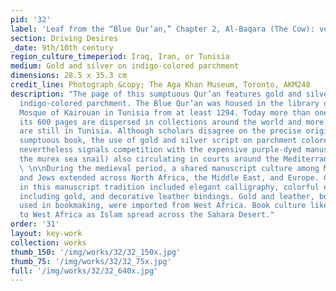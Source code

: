 ```yaml
---
pid: '32'
label: 'Leaf from the “Blue Qur’an,” Chapter 2, Al-Baqara (The Cow): verses 148–150'
section: Driving Desires
_date: 9th/10th century
region_culture_timeperiod: Iraq, Iran, or Tunisia
medium: Gold and silver on indigo-colored parchment
dimensions: 28.5 x 35.3 cm
credit_line: Photograph &copy; The Aga Khan Museum, Toronto, AKM248
description: "The page of this sumptuous Qur’an features gold and silver script on
  indigo-colored parchment. The Blue Qur’an was housed in the library of the Great
  Mosque of Kairouan in Tunisia from at least 1294. Today more than one hundred of
  its 600 pages are dispersed in collections around the world and more than sixty
  are still in Tunisia. Although scholars disagree on the precise origins of this
  sumptuous book, the use of gold and silver script on parchment colored a deep blue
  nevertheless signals competition with the expensive purple-dyed manuscripts (from
  the murex sea snail) also circulating in courts around the Mediterranean basin.
  \ \n\nDuring the medieval period, a shared manuscript culture among Muslims, Christians,
  and Jews extended across North Africa, the Middle East, and Europe. Common elements
  in this manuscript tradition included elegant calligraphy, colorful embellishments
  including gold, and decorative leather bindings. Gold and leather, both prominently
  used in bookmaking, were imported from West Africa. Book culture likewise spread
  to West Africa as Islam spread across the Sahara Desert."
order: '31'
layout: key-work
collection: works
thumb_150: '/img/works/32/32_150x.jpg'
thumb_75: '/img/works/32/32_75x.jpg'
full: '/img/works/32/32_640x.jpg'
---
```

